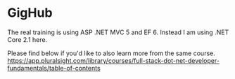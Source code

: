 # GigHub

The real training is using ASP .NET MVC 5 and EF 6. Instead I am using .NET Core 2.1 here.

Please find below if you'd like to also learn more from the same course.<br />
https://app.pluralsight.com/library/courses/full-stack-dot-net-developer-fundamentals/table-of-contents
